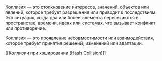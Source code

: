 Коллизия — это столкновение интересов, значений, объектов или явлений, которое требует разрешения или приводит к последствиям. Это ситуация, когда два или более элемента пересекаются в пространстве, времени, идеях или системах, что вызывает конфликт или противоречие.

Коллизия — это проявление несовместимости или взаимодействия, которое требует принятия решений, изменений или адаптации.

[[Коллизии при хэшировании (Hash Collision)]]